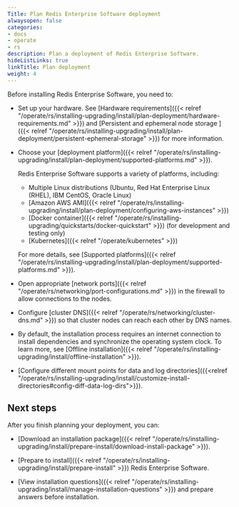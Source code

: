 ```yaml
---
Title: Plan Redis Enterprise Software deployment
alwaysopen: false
categories:
- docs
- operate
- rs
description: Plan a deployment of Redis Enterprise Software.
hideListLinks: true
linkTitle: Plan deployment
weight: 4
---
```


Before installing Redis Enterprise Software, you need to:

- Set up your hardware. See [Hardware requirements]({{< relref "/operate/rs/installing-upgrading/install/plan-deployment/hardware-requirements.md" >}}) and [Persistent and ephemeral node storage 
]({{< relref "/operate/rs/installing-upgrading/install/plan-deployment/persistent-ephemeral-storage" >}}) for more information.

- Choose your [deployment platform]({{< relref "/operate/rs/installing-upgrading/install/plan-deployment/supported-platforms.md" >}}).

    Redis Enterprise Software supports a variety of platforms, including:

    - Multiple Linux distributions (Ubuntu, Red Hat Enterprise Linux (RHEL), IBM CentOS, Oracle Linux)
    - [Amazon AWS AMI]({{< relref "/operate/rs/installing-upgrading/install/plan-deployment/configuring-aws-instances" >}})
    - [Docker container]({{< relref "/operate/rs/installing-upgrading/quickstarts/docker-quickstart" >}}) (for development and testing only)
    - [Kubernetes]({{< relref "/operate/kubernetes" >}})

    For more details, see [Supported platforms]({{< relref "/operate/rs/installing-upgrading/install/plan-deployment/supported-platforms.md" >}}).

- Open appropriate [network ports]({{< relref "/operate/rs/networking/port-configurations.md" >}}) in the firewall to allow connections to the nodes.

- Configure [cluster DNS]({{< relref "/operate/rs/networking/cluster-dns.md" >}}) so that cluster nodes can reach each other by DNS names.
- By default, the installation process requires an internet connection to install dependencies and synchronize the operating system clock. To learn more, see [Offline installation]({{< relref "/operate/rs/installing-upgrading/install/offline-installation" >}}).

- [Configure different mount points for data and log directories]({{<relref "/operate/rs/installing-upgrading/install/customize-install-directories#config-diff-data-log-dirs">}}).

## Next steps

After you finish planning your deployment, you can:

- [Download an installation package]({{< relref "/operate/rs/installing-upgrading/install/prepare-install/download-install-package" >}}).

- [Prepare to install]({{< relref "/operate/rs/installing-upgrading/install/prepare-install" >}}) Redis Enterprise Software.

- [View installation questions]({{< relref "/operate/rs/installing-upgrading/install/manage-installation-questions" >}}) and prepare answers before installation.
